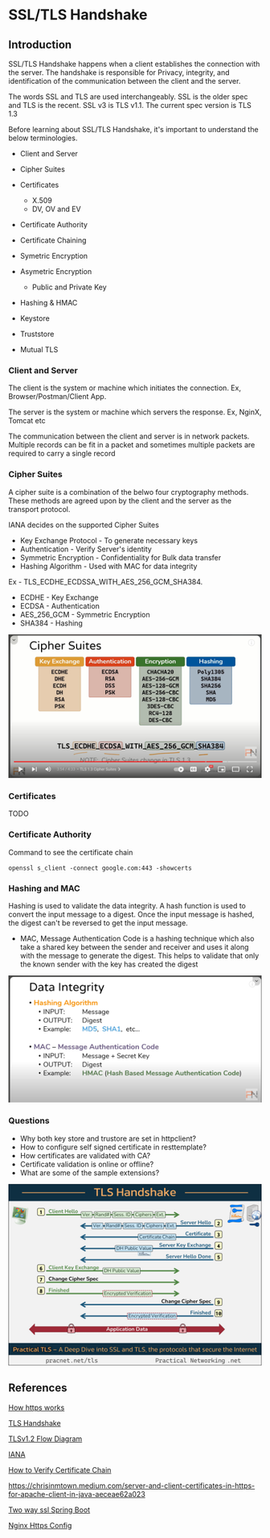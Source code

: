 # SSL/TLS Handshake

## Introduction

SSL/TLS Handshake happens when a client establishes the connection with the server. The handshake is responsible for Privacy, integrity, and identification of the communication between the client and the server.

The words SSL and TLS are used interchangeably. SSL is the older spec and TLS is the recent. SSL v3 is TLS v1.1. The current spec version is TLS 1.3

Before learning about SSL/TLS Handshake, it's important to understand the below terminologies.

- Client and Server
- Cipher Suites
- Certificates
    - X.509
    - DV, OV and EV
- Certificate Authority
    
- Certificate Chaining
- Symetric Encryption
- Asymetric Encryption
    - Public and Private Key
- Hashing & HMAC
- Keystore
- Truststore
- Mutual TLS

### Client and Server
The client is the system or machine which initiates the connection. Ex, Browser/Postman/Client App.

The server is the system or machine which servers the response. Ex, NginX, Tomcat etc

The communication between the client and server is in network packets. Multiple records can be fit in a packet and sometimes multiple packets are required to carry a single record

### Cipher Suites

A cipher suite is a combination of the belwo four cryptography methods. These methods are agreed upon by the client and the server as the transport protocol.

IANA decides on the supported Cipher Suites

- Key Exchange Protocol - To generate necessary keys
- Authentication - Verify Server's identity
- Symmetric Encryption - Confidentiality for Bulk data transfer
- Hashing Algorithm - Used with MAC for data integrity

Ex - TLS_ECDHE_ECDSSA_WITH_AES_256_GCM_SHA384. 
- ECDHE - Key Exchange
- ECDSA - Authentication
- AES_256_GCM - Symmetric Encryption
- SHA384 - Hashing

![Alt text](image-1.png)

### Certificates

TODO

### Certificate Authority

Command to see the certificate chain
```
openssl s_client -connect google.com:443 -showcerts
```

### Hashing and MAC
Hashing is used to validate the data integrity. A hash function is used to convert the input message to a digest. Once the input message is hashed, the digest can't be reversed to get the input message. 

- MAC, Message Authentication Code is a hashing technique which also take a shared key between the sender and receiver and uses it along with the message to generate the digest. This helps to validate that only the known sender with the key has created the digest

![Alt text](image-2.png)

### Questions
- Why both key store and trustore are set in httpclient?
- How to configure self signed certificate in resttemplate?
- How certificates are validated with CA?
- Certificate validation is online or offline?
- What are some of the sample extensions?

![Alt text](image-3.png)

## References
[How https works](https://howhttps.works/episodes/)

[TLS Handshake](https://www.reddit.com/r/cybersecurity/comments/1126lt1/the_tls_handshake_everything_that_happens_to_get/)

[TLSv1.2 Flow Diagram](https://tls12.xargs.org/#server-certificate)

[IANA](https://www.iana.org/assignments/tls-parameters/tls-parameters.xhtml#tls-parameters-18)


[How to Verify Certificate Chain](https://shagihan.medium.com/what-is-certificate-chain-and-how-to-verify-them-be429a030887)

https://chrisinmtown.medium.com/server-and-client-certificates-in-https-for-apache-client-in-java-aeceae62a023

[Two way ssl Spring Boot](https://medium.com/@niral22/2-way-ssl-with-spring-boot-microservices-2c97c974e83)

[Nginx Https Config](https://nginx.org/en/docs/http/configuring_https_servers.html)